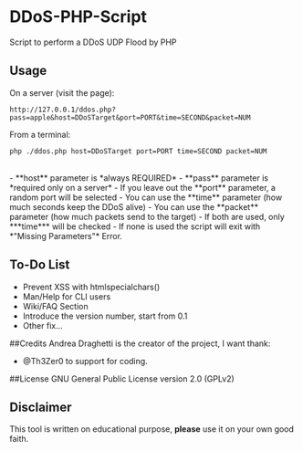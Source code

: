 # DDoS-PHP-Script
Script to perform a DDoS UDP Flood by PHP

## Usage

On a server (visit the page):

`http://127.0.0.1/ddos.php?pass=apple&host=DDoSTarget&port=PORT&time=SECOND&packet=NUM`

From a terminal:

`php ./ddos.php host=DDoSTarget port=PORT time=SECOND packet=NUM`

<br>
- **host** parameter is *always REQUIRED*
- **pass** parameter is *required only on a server*
- If you leave out the **port** parameter, a random port will be selected
- You can use the **time** parameter (how much seconds keep the DDoS alive) 
- You can use the **packet** parameter (how much packets send to the target)
   - If both are used, only ***time*** will be checked
   - If none is used the script will exit with *"Missing Parameters"* Error.

## To-Do List
- Prevent XSS with htmlspecialchars()
- Man/Help for CLI users
- Wiki/FAQ Section
- Introduce the version number, start from 0.1
- Other fix...
   
##Credits
Andrea Draghetti is the creator of the project, I want thank:
* @Th3Zer0 to support for coding.

##License
GNU General Public License version 2.0 (GPLv2)


## Disclaimer

This tool is written on educational purpose, **please** use it on your own good faith.

